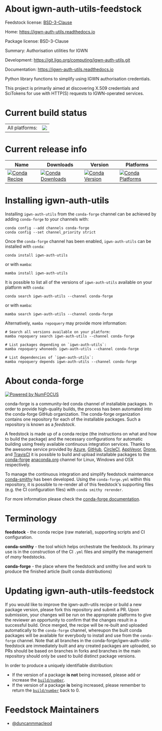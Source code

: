 About igwn-auth-utils-feedstock
===============================

Feedstock license: [BSD-3-Clause](https://github.com/conda-forge/igwn-auth-utils-feedstock/blob/main/LICENSE.txt)

Home: https://igwn-auth-utils.readthedocs.io

Package license: BSD-3-Clause

Summary: Authorisation utilities for IGWN

Development: https://git.ligo.org/computing/igwn-auth-utils.git

Documentation: https://igwn-auth-utils.readthedocs.io

Python library functions to simplify using IGWN authorisation credentials.

This project is primarily aimed at discovering X.509 credentials and
SciTokens for use with HTTP(S) requests to IGWN-operated services.


Current build status
====================


<table><tr><td>All platforms:</td>
    <td>
      <a href="https://dev.azure.com/conda-forge/feedstock-builds/_build/latest?definitionId=14841&branchName=main">
        <img src="https://dev.azure.com/conda-forge/feedstock-builds/_apis/build/status/igwn-auth-utils-feedstock?branchName=main">
      </a>
    </td>
  </tr>
</table>

Current release info
====================

| Name | Downloads | Version | Platforms |
| --- | --- | --- | --- |
| [![Conda Recipe](https://img.shields.io/badge/recipe-igwn--auth--utils-green.svg)](https://anaconda.org/conda-forge/igwn-auth-utils) | [![Conda Downloads](https://img.shields.io/conda/dn/conda-forge/igwn-auth-utils.svg)](https://anaconda.org/conda-forge/igwn-auth-utils) | [![Conda Version](https://img.shields.io/conda/vn/conda-forge/igwn-auth-utils.svg)](https://anaconda.org/conda-forge/igwn-auth-utils) | [![Conda Platforms](https://img.shields.io/conda/pn/conda-forge/igwn-auth-utils.svg)](https://anaconda.org/conda-forge/igwn-auth-utils) |

Installing igwn-auth-utils
==========================

Installing `igwn-auth-utils` from the `conda-forge` channel can be achieved by adding `conda-forge` to your channels with:

```
conda config --add channels conda-forge
conda config --set channel_priority strict
```

Once the `conda-forge` channel has been enabled, `igwn-auth-utils` can be installed with `conda`:

```
conda install igwn-auth-utils
```

or with `mamba`:

```
mamba install igwn-auth-utils
```

It is possible to list all of the versions of `igwn-auth-utils` available on your platform with `conda`:

```
conda search igwn-auth-utils --channel conda-forge
```

or with `mamba`:

```
mamba search igwn-auth-utils --channel conda-forge
```

Alternatively, `mamba repoquery` may provide more information:

```
# Search all versions available on your platform:
mamba repoquery search igwn-auth-utils --channel conda-forge

# List packages depending on `igwn-auth-utils`:
mamba repoquery whoneeds igwn-auth-utils --channel conda-forge

# List dependencies of `igwn-auth-utils`:
mamba repoquery depends igwn-auth-utils --channel conda-forge
```


About conda-forge
=================

[![Powered by
NumFOCUS](https://img.shields.io/badge/powered%20by-NumFOCUS-orange.svg?style=flat&colorA=E1523D&colorB=007D8A)](https://numfocus.org)

conda-forge is a community-led conda channel of installable packages.
In order to provide high-quality builds, the process has been automated into the
conda-forge GitHub organization. The conda-forge organization contains one repository
for each of the installable packages. Such a repository is known as a *feedstock*.

A feedstock is made up of a conda recipe (the instructions on what and how to build
the package) and the necessary configurations for automatic building using freely
available continuous integration services. Thanks to the awesome service provided by
[Azure](https://azure.microsoft.com/en-us/services/devops/), [GitHub](https://github.com/),
[CircleCI](https://circleci.com/), [AppVeyor](https://www.appveyor.com/),
[Drone](https://cloud.drone.io/welcome), and [TravisCI](https://travis-ci.com/)
it is possible to build and upload installable packages to the
[conda-forge](https://anaconda.org/conda-forge) [anaconda.org](https://anaconda.org/)
channel for Linux, Windows and OSX respectively.

To manage the continuous integration and simplify feedstock maintenance
[conda-smithy](https://github.com/conda-forge/conda-smithy) has been developed.
Using the ``conda-forge.yml`` within this repository, it is possible to re-render all of
this feedstock's supporting files (e.g. the CI configuration files) with ``conda smithy rerender``.

For more information please check the [conda-forge documentation](https://conda-forge.org/docs/).

Terminology
===========

**feedstock** - the conda recipe (raw material), supporting scripts and CI configuration.

**conda-smithy** - the tool which helps orchestrate the feedstock.
                   Its primary use is in the construction of the CI ``.yml`` files
                   and simplify the management of *many* feedstocks.

**conda-forge** - the place where the feedstock and smithy live and work to
                  produce the finished article (built conda distributions)


Updating igwn-auth-utils-feedstock
==================================

If you would like to improve the igwn-auth-utils recipe or build a new
package version, please fork this repository and submit a PR. Upon submission,
your changes will be run on the appropriate platforms to give the reviewer an
opportunity to confirm that the changes result in a successful build. Once
merged, the recipe will be re-built and uploaded automatically to the
`conda-forge` channel, whereupon the built conda packages will be available for
everybody to install and use from the `conda-forge` channel.
Note that all branches in the conda-forge/igwn-auth-utils-feedstock are
immediately built and any created packages are uploaded, so PRs should be based
on branches in forks and branches in the main repository should only be used to
build distinct package versions.

In order to produce a uniquely identifiable distribution:
 * If the version of a package **is not** being increased, please add or increase
   the [``build/number``](https://docs.conda.io/projects/conda-build/en/latest/resources/define-metadata.html#build-number-and-string).
 * If the version of a package **is** being increased, please remember to return
   the [``build/number``](https://docs.conda.io/projects/conda-build/en/latest/resources/define-metadata.html#build-number-and-string)
   back to 0.

Feedstock Maintainers
=====================

* [@duncanmmacleod](https://github.com/duncanmmacleod/)

